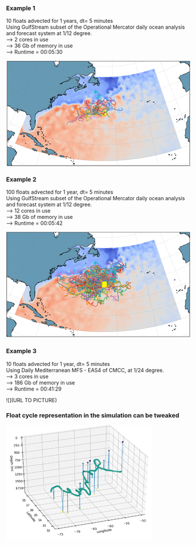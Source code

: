### Example 1
10 floats advected for 1 years, dt= 5 minutes  
Using GulfStream subset of the Operational Mercator daily ocean analysis and forecast system at 1/12 degree.  
--> 2 cores in use  
--> 36 Gb of memory in use   
--> Runtime = 00:05:30 
  
![](https://raw.githubusercontent.com/euroargodev/VirtualFleet/master/GS_10floats_1y.png?token=AEIGE7BLV2J6MT7BTU5IXDS6MEHGU)  

### Example 2
100 floats advected for 1 year, dt= 5 minutes  
Using GulfStream subset of the Operational Mercator daily ocean analysis and forecast system at 1/12 degree.  
--> 12 cores in use  
--> 38 Gb of memory in use     
--> Runtime = 00:05:42   
  
![](https://raw.githubusercontent.com/euroargodev/VirtualFleet/master/GS_100floats_1y.png?token=AEIGE7HD62CR5U2MVISGGRK6MEHIA)

### Example 3
10 floats advected for 1 year, dt= 5 minutes  
Using Daily Mediterranean MFS - EAS4 of CMCC, at 1/24 degree.  
-->  3 cores in use  
-->  186 Gb of memory in use     
--> Runtime = 00:41:29
  
![](URL TO PICTURE)

### Float cycle representation in the simulation can be tweaked
![](https://raw.githubusercontent.com/euroargodev/VirtualFleet/master/Basic_argo_cycle.png?token=AEIGE7FX7VFX2PFSMNR3ZRK6MEHJG)





